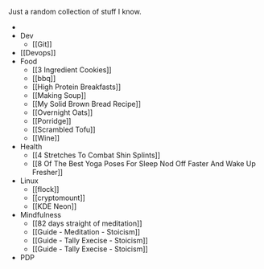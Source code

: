 Just a random collection of stuff I know.

-
- Dev
	- [[Git]]
- [[Devops]]
- Food
	- [[3 Ingredient Cookies]]
	- [[bbq]]
	- [[High Protein Breakfasts]]
	- [[Making Soup]]
	- [[My Solid Brown Bread Recipe]]
	- [[Overnight Oats]]
	- [[Porridge]]
	- [[Scrambled Tofu]]
	- [[Wine]]
- Health
	- [[4 Stretches To Combat Shin Splints]]
	- [[8 Of The Best Yoga Poses For Sleep Nod Off Faster And Wake Up Fresher]]
- Linux
	- [[flock]]
	- [[cryptomount]]
	- [[KDE Neon]]
- Mindfulness
	- [[82 days straight of meditation]]
	- [[Guide - Meditation - Stoicism]]
	- [[Guide - Tally Execise - Stoicism]]
	- [[Guide - Tally Execise - Stoicism]]
- PDP